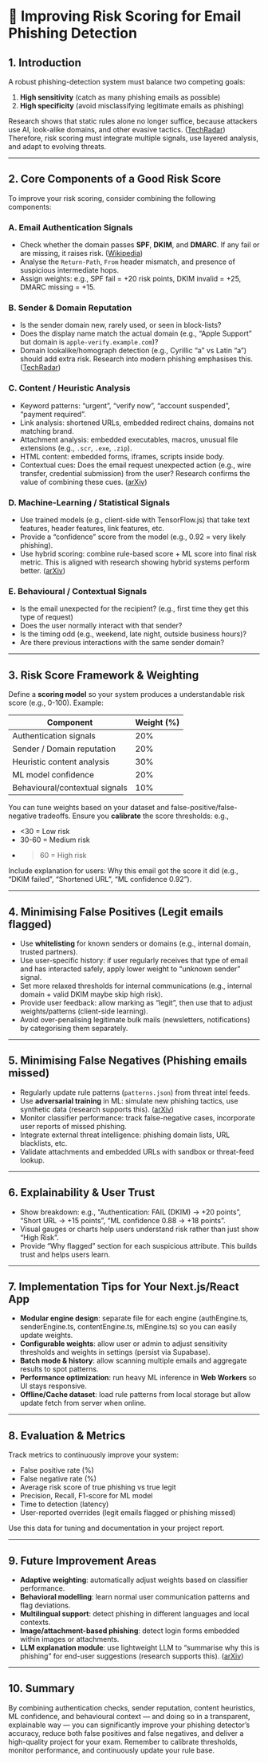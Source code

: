 # 📘 Improving Risk Scoring for Email Phishing Detection

## 1. Introduction

A robust phishing-detection system must balance two competing goals:

1. **High sensitivity** (catch as many phishing emails as possible)
2. **High specificity** (avoid misclassifying legitimate emails as phishing)

Research shows that static rules alone no longer suffice, because attackers use AI, look-alike domains, and other evasive tactics. ([TechRadar][1])
Therefore, risk scoring must integrate multiple signals, use layered analysis, and adapt to evolving threats.

---

## 2. Core Components of a Good Risk Score

To improve your risk scoring, consider combining the following components:

### A. Email Authentication Signals

- Check whether the domain passes **SPF**, **DKIM**, and **DMARC**. If any fail or are missing, it raises risk. ([Wikipedia][2])
- Analyse the `Return-Path`, `From` header mismatch, and presence of suspicious intermediate hops.
- Assign weights: e.g., SPF fail = +20 risk points, DKIM invalid = +25, DMARC missing = +15.

### B. Sender & Domain Reputation

- Is the sender domain new, rarely used, or seen in block-lists?
- Does the display name match the actual domain (e.g., “Apple Support” but domain is `apple-verify.example.com`)?
- Domain lookalike/homograph detection (e.g., Cyrillic “a” vs Latin “a”) should add extra risk.
  Research into modern phishing emphasises this. ([TechRadar][1])

### C. Content / Heuristic Analysis

- Keyword patterns: “urgent”, “verify now”, “account suspended”, “payment required”.
- Link analysis: shortened URLs, embedded redirect chains, domains not matching brand.
- Attachment analysis: embedded executables, macros, unusual file extensions (e.g., `.scr`, `.exe`, `.zip`).
- HTML content: embedded forms, iframes, scripts inside body.
- Contextual cues: Does the email request unexpected action (e.g., wire transfer, credential submission) from the user?
  Research confirms the value of combining these cues. ([arXiv][3])

### D. Machine-Learning / Statistical Signals

- Use trained models (e.g., client-side with TensorFlow.js) that take text features, header features, link features, etc.
- Provide a “confidence” score from the model (e.g., 0.92 = very likely phishing).
- Use hybrid scoring: combine rule-based score + ML score into final risk metric. This is aligned with research showing hybrid systems perform better. ([arXiv][4])

### E. Behavioural / Contextual Signals

- Is the email unexpected for the recipient? (e.g., first time they get this type of request)
- Does the user normally interact with that sender?
- Is the timing odd (e.g., weekend, late night, outside business hours)?
- Are there previous interactions with the same sender domain?

---

## 3. Risk Score Framework & Weighting

Define a **scoring model** so your system produces a understandable risk score (e.g., 0-100). Example:

| Component                      | Weight (%) |
| ------------------------------ | ---------- |
| Authentication signals         | 20%        |
| Sender / Domain reputation     | 20%        |
| Heuristic content analysis     | 30%        |
| ML model confidence            | 20%        |
| Behavioural/contextual signals | 10%        |

You can tune weights based on your dataset and false-positive/false-negative tradeoffs.
Ensure you **calibrate** the score thresholds: e.g.,

- <30 = Low risk
- 30-60 = Medium risk
- > 60 = High risk

Include explanation for users: Why this email got the score it did (e.g., “DKIM failed”, “Shortened URL”, “ML confidence 0.92”).

---

## 4. Minimising False Positives (Legit emails flagged)

- Use **whitelisting** for known senders or domains (e.g., internal domain, trusted partners).
- Use user-specific history: if user regularly receives that type of email and has interacted safely, apply lower weight to “unknown sender” signal.
- Set more relaxed thresholds for internal communications (e.g., internal domain + valid DKIM maybe skip high risk).
- Provide user feedback: allow marking as “legit”, then use that to adjust weights/patterns (client-side learning).
- Avoid over-penalising legitimate bulk mails (newsletters, notifications) by categorising them separately.

---

## 5. Minimising False Negatives (Phishing emails missed)

- Regularly update rule patterns (`patterns.json`) from threat intel feeds.
- Use **adversarial training** in ML: simulate new phishing tactics, use synthetic data (research supports this). ([arXiv][5])
- Monitor classifier performance: track false-negative cases, incorporate user reports of missed phishing.
- Integrate external threat intelligence: phishing domain lists, URL blacklists, etc.
- Validate attachments and embedded URLs with sandbox or threat-feed lookup.

---

## 6. Explainability & User Trust

- Show breakdown: e.g., “Authentication: FAIL (DKIM) → +20 points”, “Short URL → +15 points”, “ML confidence 0.88 → +18 points”.
- Visual gauges or charts help users understand risk rather than just show “High Risk”.
- Provide “Why flagged” section for each suspicious attribute. This builds trust and helps users learn.

---

## 7. Implementation Tips for Your Next.js/React App

- **Modular engine design**: separate file for each engine (authEngine.ts, senderEngine.ts, contentEngine.ts, mlEngine.ts) so you can easily update weights.
- **Configurable weights**: allow user or admin to adjust sensitivity thresholds and weights in settings (persist via Supabase).
- **Batch mode & history**: allow scanning multiple emails and aggregate results to spot patterns.
- **Performance optimization**: run heavy ML inference in **Web Workers** so UI stays responsive.
- **Offline/Cache dataset**: load rule patterns from local storage but allow update fetch from server when online.

---

## 8. Evaluation & Metrics

Track metrics to continuously improve your system:

- False positive rate (%)
- False negative rate (%)
- Average risk score of true phishing vs true legit
- Precision, Recall, F1-score for ML model
- Time to detection (latency)
- User-reported overrides (legit emails flagged or phishing missed)

Use this data for tuning and documentation in your project report.

---

## 9. Future Improvement Areas

- **Adaptive weighting**: automatically adjust weights based on classifier performance.
- **Behavioral modelling**: learn normal user communication patterns and flag deviations.
- **Multilingual support**: detect phishing in different languages and local contexts.
- **Image/attachment-based phishing**: detect login forms embedded within images or attachments.
- **LLM explanation module**: use lightweight LLM to “summarise why this is phishing” for end-user suggestions (research supports this). ([arXiv][6])

---

## 10. Summary

By combining authentication checks, sender reputation, content heuristics, ML confidence, and behavioural context — and doing so in a transparent, explainable way — you can significantly improve your phishing detector’s accuracy, reduce both false positives and false negatives, and deliver a high-quality project for your exam.
Remember to calibrate thresholds, monitor performance, and continuously update your rule base.

[1]: https://www.techradar.com/pro/security/ai-is-making-phishing-emails-far-more-convincing-with-fewer-typos-and-better-formatting-heres-how-to-stay-safe?utm_source=chatgpt.com "AI is making phishing emails far more convincing with fewer typos and better formatting: Here's how to stay safe"
[2]: https://en.wikipedia.org/wiki/Sender_Policy_Framework?utm_source=chatgpt.com "Sender Policy Framework"
[3]: https://arxiv.org/abs/2105.07582?utm_source=chatgpt.com "RAIDER: Reinforcement-aided Spear Phishing Detector"
[4]: https://arxiv.org/abs/2505.23803?utm_source=chatgpt.com "MultiPhishGuard: An LLM-based Multi-Agent System for Phishing Email Detection"
[5]: https://arxiv.org/abs/2509.21129?utm_source=chatgpt.com "EvoMail: Self-Evolving Cognitive Agents for Adaptive Spam and Phishing Email Defense"
[6]: https://arxiv.org/abs/2402.18093?utm_source=chatgpt.com "ChatSpamDetector: Leveraging Large Language Models for Effective Phishing Email Detection"
